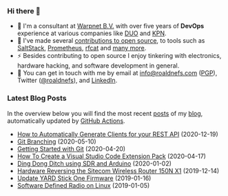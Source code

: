 ### Hi there 👋

- 🔭 I'm a consultant at [Warpnet B.V.](https://warpnet.nl) with over five years of **DevOps** experience at various companies like [DUO](https://duo.nl/) and [KPN](https://www.kpn.com/).
- 🌱 I've made several [contributions to open source](https://github.com/roaldnefs), to tools such as [SaltStack](https://github.com/saltstack/salt/pulls?q=is%3Apr+author%3Aroaldnefs), [Prometheus](https://github.com/prometheus/client_golang/pulls?q=is%3Apr+author%3Aroaldnefs), [rfcat](https://github.com/atlas0fd00m/rfcat/pulls?q=is%3Apr+author%3Aroaldnefs) and [many more](https://github.com/roaldnefs).
- ⚡ Besides contributing to open source I enjoy tinkering with electronics, hardware hacking, and software development in general.
- 💬 You can get in touch with me by email at [info@roaldnefs.com](mailto:info@roaldnefs.com) ([PGP](https://roaldnefs.com/roaldnefs-2020.asc)), Twitter ([@roaldnefs](https://twitter.com/roaldnefs)), and [LinkedIn](https://www.linkedin.com/in/roaldnefs/).

### Latest Blog Posts

In the overview below you will find the most recent [posts](https://roaldnefs.com/posts/) of my [blog](https://roaldnefs.com/), automatically updated by [GitHub Actions](https://github.com/roaldnefs/roaldnefs/actions?query=workflow%3A%22Update+README.md%22).

<!-- BLOG_START -->
- [How to Automatically Generate Clients for your REST API](https://roaldnefs.com/posts/2020/12/how-to-automatically-generate-clients-for-your-rest-api/) (2020-12-19)
- [Git Branching](https://roaldnefs.com/posts/2020/05/git-branching/) (2020-05-10)
- [Getting Started with Git](https://roaldnefs.com/posts/2020/04/getting-started-with-git/) (2020-04-20)
- [How To Create a Visual Studio Code Extension Pack](https://roaldnefs.com/posts/2020/04/how-to-create-a-visual-studio-code-extension-pack/) (2020-04-17)
- [Ding Dong Ditch using SDR and Arduino](https://roaldnefs.com/posts/2020/01/ding-dong-ditch-using-sdr-and-arduino/) (2020-01-02)
- [Hardware Reversing the Sitecom Wireless Router 150N X1](https://roaldnefs.com/posts/2019/12/hardware-reverse-a-wireless-router/) (2019-12-14)
- [Update YARD Stick One Firmware](https://roaldnefs.com/posts/2019/01/update-yard-stick-one-firmware/) (2019-01-16)
- [Software Defined Radio on Linux](https://roaldnefs.com/posts/2019/01/software-defined-radio-on-linux/) (2019-01-05)
<!-- BLOG_END -->

<!--
**roaldnefs/roaldnefs** is a ✨ _special_ ✨ repository because its `README.md` (this file) appears on your GitHub profile.

Here are some ideas to get you started:

- 🔭 I’m currently working on ...
- 🌱 I’m currently learning ...
- 👯 I’m looking to collaborate on ...
- 🤔 I’m looking for help with ...
- 💬 Ask me about ...
- 📫 How to reach me: ...
- 😄 Pronouns: ...
- ⚡ Fun fact: ...
-->
